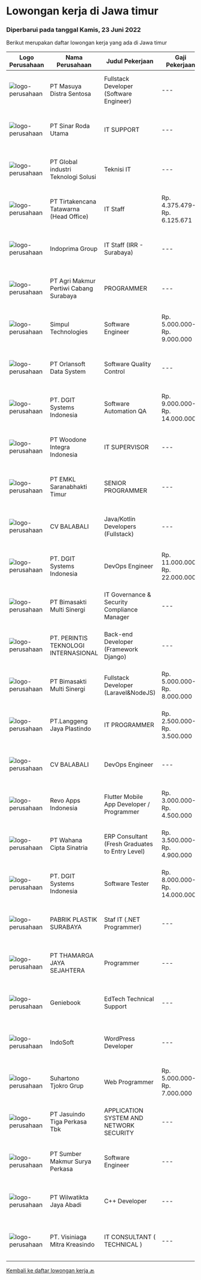 
  # Lowongan kerja di Jawa timur

  ### Diperbarui pada tanggal Kamis, 23 Juni 2022

  Berikut merupakan daftar lowongan kerja yang ada di Jawa timur

  |Logo Perusahaan | Nama Perusahaan | Judul Pekerjaan | Gaji Pekerjaan | Lokasi | Deskripsi | Tanggal diunggah | Pranala |
  | -------------- | --------------- | --------------- | --------- | --------- | -------------- | ------- | ----------- |
  |![logo-perusahaan](https://image-service-cdn.seek.com.au/ad7f7b1867b6a11553cbcdaa84a49d43e3e65279/ee4dce1061f3f616224767ad58cb2fc751b8d2dc)|PT Masuya Distra Sentosa|Fullstack Developer (Software Engineer)|---|Surabaya|Build an existing ERP software including Mobile Android Application and Web Based Application Maintain Network and Hardware Testing application...|Rabu, 22 Juni 2022|https://www.jobstreet.co.id/id/job/fullstack-developer-software-engineer-3910652?token=0~44ecb0ea-ee77-4847-a3dd-b98f03c4a233&sectionRank=1&jobId=jobstreet-id-job-3910652|
|![logo-perusahaan](https://image-service-cdn.seek.com.au/531b169c0dd8a7b923e99135565cb3728750cd47/ee4dce1061f3f616224767ad58cb2fc751b8d2dc)|PT Sinar Roda Utama|IT SUPPORT|---|Jakarta Barat|Deskripsi Pekerjaan IT Support1.Pendidikan minimal D3-S12.Usia maksimal 35 tahun3.Komunikatif, berkepribadian tangguh, dapat bekerjasama dalam tim,...|Rabu, 22 Juni 2022|https://www.jobstreet.co.id/id/job/it-support-3929327?token=0~44ecb0ea-ee77-4847-a3dd-b98f03c4a233&sectionRank=2&jobId=jobstreet-id-job-3929327|
|![logo-perusahaan](https://image-service-cdn.seek.com.au/daa04274980a8a4bbf6837fc046fe2e5810cfe2a/ee4dce1061f3f616224767ad58cb2fc751b8d2dc)|PT Global industri Teknologi Solusi|Teknisi IT|---|Surabaya|INSTALASI JARINGAN KABEL, NIRKABEL DAN MANAJEMEN JARINGAN INSTALASI, SETING SERVER DAN WORKSTATION PEMELIHARAAN INFRASTRUKTUR YANG ADA|Rabu, 22 Juni 2022|https://www.jobstreet.co.id/id/job/teknisi-it-3929737?token=0~44ecb0ea-ee77-4847-a3dd-b98f03c4a233&sectionRank=3&jobId=jobstreet-id-job-3929737|
|![logo-perusahaan](https://image-service-cdn.seek.com.au/454b279b09c2c94aad59ede07b497b02ce710fc2/ee4dce1061f3f616224767ad58cb2fc751b8d2dc)|PT Tirtakencana Tatawarna (Head Office)|IT Staff|Rp. 4.375.479-Rp. 6.125.671|Surabaya|Kualifikasi: Pendidikan minimal S1 bidang Informatika, Fresh Graduates are welcome Memiliki kemampuan di dalam bahasa pemrograman tertentu (HTML, PHP,...|Selasa, 21 Juni 2022|https://www.jobstreet.co.id/id/job/it-staff-3927664?token=0~44ecb0ea-ee77-4847-a3dd-b98f03c4a233&sectionRank=4&jobId=jobstreet-id-job-3927664|
|![logo-perusahaan](https://image-service-cdn.seek.com.au/98db6d222e30b3390f5b0f1a69701ee0a17b6b20/ee4dce1061f3f616224767ad58cb2fc751b8d2dc)|Indoprima Group|IT Staff (IRR - Surabaya)|---|Surabaya|Requirement : Maximum 30 years old At least had Associate Degree or Bachelor Degree in IT/Technical Information with GPA minimum. 3,00 from reputable...|Selasa, 21 Juni 2022|https://www.jobstreet.co.id/id/job/it-staff-irr-surabaya-3927187?token=0~44ecb0ea-ee77-4847-a3dd-b98f03c4a233&sectionRank=5&jobId=jobstreet-id-job-3927187|
|![logo-perusahaan](https://image-service-cdn.seek.com.au/eb658ff644d317833abb5a7093e7940362413fd9/ee4dce1061f3f616224767ad58cb2fc751b8d2dc)|PT Agri Makmur Pertiwi Cabang Surabaya|PROGRAMMER|---|Surabaya|Kualifikasi: Lulusan S1 Teknik Informatika, IPK &gt; 2.75 Usia maksimal 30 tahun Menguasai bahasa pemrograman Delphi Menguasai SQL ( oracle ) Memahami...|Rabu, 22 Juni 2022|https://www.jobstreet.co.id/id/job/programmer-3909469?token=0~44ecb0ea-ee77-4847-a3dd-b98f03c4a233&sectionRank=6&jobId=jobstreet-id-job-3909469|
|![logo-perusahaan](https://image-service-cdn.seek.com.au/780c7f397ccd93dde2a6b5bcd7d63889d5effbd3/ee4dce1061f3f616224767ad58cb2fc751b8d2dc)|Simpul Technologies|Software Engineer|Rp. 5.000.000-Rp. 9.000.000|Surabaya|Join our exciting Tech Team as a Full-Stack Software Engineer. Our team builds wonderful Enterprise Tech platform. You will be part of a talented...|Rabu, 22 Juni 2022|https://www.jobstreet.co.id/id/job/software-engineer-3929577?token=0~44ecb0ea-ee77-4847-a3dd-b98f03c4a233&sectionRank=7&jobId=jobstreet-id-job-3929577|
|![logo-perusahaan](https://image-service-cdn.seek.com.au/a4b7314bc64b1e8b1ea0cb6439f456cb457c8381/ee4dce1061f3f616224767ad58cb2fc751b8d2dc)|PT Orlansoft Data System|Software Quality Control|---|Jawa Timur|Deskripsi pekerjaan:* Bertanggung jawab terhadap jaminan kualitas software* Melakukan semua jenis pengujian software termasuk fungsionalitas,...|Rabu, 22 Juni 2022|https://www.jobstreet.co.id/id/job/software-quality-control-3917186?token=0~44ecb0ea-ee77-4847-a3dd-b98f03c4a233&sectionRank=8&jobId=jobstreet-id-job-3917186|
|![logo-perusahaan](https://image-service-cdn.seek.com.au/721402f73be051d09706509a4a2f9961fb2ec206/ee4dce1061f3f616224767ad58cb2fc751b8d2dc)|PT. DGIT Systems Indonesia|Software Automation QA|Rp. 9.000.000-Rp. 14.000.000|Bali|We are looking for talented Software Automation QA or Test Automation Engineer to join an experienced team working on our flagship product Telflow, a...|Kamis, 23 Juni 2022|https://www.jobstreet.co.id/id/job/software-automation-qa-3930424?token=0~44ecb0ea-ee77-4847-a3dd-b98f03c4a233&sectionRank=9&jobId=jobstreet-id-job-3930424|
|![logo-perusahaan](https://image-service-cdn.seek.com.au/71c3467d774d6e6b49598bc17224040e40898724/ee4dce1061f3f616224767ad58cb2fc751b8d2dc)|PT Woodone Integra Indonesia|IT SUPERVISOR|---|Sidoarjo|Maksimal Usia 35 Tahun Pendidikan Minimal S1 dibidang IT Minimal memiliki 2 tahun pengalaman kerja di bidang yang sama Menguasai Fullstack Software...|Minggu, 19 Juni 2022|https://www.jobstreet.co.id/id/job/it-supervisor-3915573?token=0~44ecb0ea-ee77-4847-a3dd-b98f03c4a233&sectionRank=10&jobId=jobstreet-id-job-3915573|
|![logo-perusahaan](https://image-service-cdn.seek.com.au/43437ed525a37a65f58b90709a748ad3ebdb1f96/ee4dce1061f3f616224767ad58cb2fc751b8d2dc)|PT EMKL Saranabhakti Timur|SENIOR PROGRAMMER|---|Surabaya|Bertanggung jawab untuk memimpin proses development program baik untuk internal perusahaan maupun external perusahaan. Memonitoring pekerjaan dari...|Selasa, 21 Juni 2022|https://www.jobstreet.co.id/id/job/senior-programmer-3908441?token=0~44ecb0ea-ee77-4847-a3dd-b98f03c4a233&sectionRank=11&jobId=jobstreet-id-job-3908441|
|![logo-perusahaan](https://image-service-cdn.seek.com.au/cf4d03df9bfd8d1cf47f32651a41f07269e49a8d/ee4dce1061f3f616224767ad58cb2fc751b8d2dc)|CV BALABALI|Java/Kotlin Developers (Fullstack)|---|Bali|We are looking for experienced Java or Kotlin developers to join our team (mid to senior level).What will you be doing? Coding high-quality softwares...|Rabu, 22 Juni 2022|https://www.jobstreet.co.id/id/job/java-kotlin-developers-fullstack-3916562?token=0~44ecb0ea-ee77-4847-a3dd-b98f03c4a233&sectionRank=12&jobId=jobstreet-id-job-3916562|
|![logo-perusahaan](https://image-service-cdn.seek.com.au/721402f73be051d09706509a4a2f9961fb2ec206/ee4dce1061f3f616224767ad58cb2fc751b8d2dc)|PT. DGIT Systems Indonesia|DevOps Engineer|Rp. 11.000.000-Rp. 22.000.000|Bali|We are looking for a DevOps Engineer to join an engineering-lead team of developers working on our telecommunications delivery platform Telflow (learn...|Rabu, 22 Juni 2022|https://www.jobstreet.co.id/id/job/devops-engineer-3929712?token=0~44ecb0ea-ee77-4847-a3dd-b98f03c4a233&sectionRank=13&jobId=jobstreet-id-job-3929712|
|![logo-perusahaan](https://image-service-cdn.seek.com.au/3c3597528a656ba0a7299263a04fc9ed9cb02b85/ee4dce1061f3f616224767ad58cb2fc751b8d2dc)|PT Bimasakti Multi Sinergi|IT Governance & Security Compliance Manager|---|Surabaya|Job Descriptions Lead &amp; manage objective of infrastructure and security compliance tim Collaborate with PQA Manager, ensure PCI DSS compliance...|Selasa, 21 Juni 2022|https://www.jobstreet.co.id/id/job/it-governance-security-compliance-manager-3928274?token=0~44ecb0ea-ee77-4847-a3dd-b98f03c4a233&sectionRank=14&jobId=jobstreet-id-job-3928274|
|![logo-perusahaan](https://image-service-cdn.seek.com.au/62c92c35d4dd279d1260c0e5d7f33d830e7ad2cf/ee4dce1061f3f616224767ad58cb2fc751b8d2dc)|PT. PERINTIS TEKNOLOGI INTERNASIONAL|Back-end Developer (Framework Django)|---|Malang|Job description: Merancang, membuat, memperbaiki, atau memelihara aplikasi website, mengintegrasi data pihak ketiga, data API, sistem backend, atau...|Rabu, 22 Juni 2022|https://www.jobstreet.co.id/id/job/back-end-developer-framework-django-3917526?token=0~44ecb0ea-ee77-4847-a3dd-b98f03c4a233&sectionRank=15&jobId=jobstreet-id-job-3917526|
|![logo-perusahaan](https://image-service-cdn.seek.com.au/3c3597528a656ba0a7299263a04fc9ed9cb02b85/ee4dce1061f3f616224767ad58cb2fc751b8d2dc)|PT Bimasakti Multi Sinergi|Fullstack Developer (Laravel&NodeJS)|Rp. 5.000.000-Rp. 8.000.000|Sidoarjo|Job Descriptions : Developing Front End &amp; Back End Application Maintain Existing Application Optimize / monitoring Existing Application...|Rabu, 22 Juni 2022|https://www.jobstreet.co.id/id/job/fullstack-developer-laravel-nodejs-3928783?token=0~44ecb0ea-ee77-4847-a3dd-b98f03c4a233&sectionRank=16&jobId=jobstreet-id-job-3928783|
|![logo-perusahaan](https://image-service-cdn.seek.com.au/aed41fd0667f116494fd7a49f9152f449f806b3d/ee4dce1061f3f616224767ad58cb2fc751b8d2dc)|PT.Langgeng Jaya Plastindo|IT PROGRAMMER|Rp. 2.500.000-Rp. 3.500.000|Gresik|Requirements: Diploma/bachelor's degree in engineering computer, computer science/information technology or equivalent Minimum 2 years professional...|Minggu, 19 Juni 2022|https://www.jobstreet.co.id/id/job/it-programmer-3914808?token=0~44ecb0ea-ee77-4847-a3dd-b98f03c4a233&sectionRank=17&jobId=jobstreet-id-job-3914808|
|![logo-perusahaan](https://image-service-cdn.seek.com.au/51ad688143344492892d184eed2f9e0ee885dcc7/ee4dce1061f3f616224767ad58cb2fc751b8d2dc)|CV BALABALI|DevOps Engineer|---|Bali|We are looking for experienced DevOps engineers to join our team.What we are looking from you 1+ years of experience in similar job. Strong knowledge...|Rabu, 22 Juni 2022|https://www.jobstreet.co.id/id/job/devops-engineer-3916561?token=0~44ecb0ea-ee77-4847-a3dd-b98f03c4a233&sectionRank=18&jobId=jobstreet-id-job-3916561|
|![logo-perusahaan](https://image-service-cdn.seek.com.au/2ee0e464b3a7f084211220fa7913ba46d64aa351/ee4dce1061f3f616224767ad58cb2fc751b8d2dc)|Revo Apps Indonesia|Flutter Mobile App Developer / Programmer|Rp. 3.000.000-Rp. 4.500.000|Jawa Timur|Ayo bergabung di REVO APPS untuk membangun ecommerce / toko online / marketplace untuk masa depan yang jelas dan terjamin.Deskripsi Pekerjaan :...|Selasa, 21 Juni 2022|https://www.jobstreet.co.id/id/job/flutter-mobile-app-developer-programmer-3908616?token=0~44ecb0ea-ee77-4847-a3dd-b98f03c4a233&sectionRank=19&jobId=jobstreet-id-job-3908616|
|![logo-perusahaan](https://image-service-cdn.seek.com.au/b476e574909c5918900f7855fdc506cd8570d324/ee4dce1061f3f616224767ad58cb2fc751b8d2dc)|PT Wahana Cipta Sinatria|ERP Consultant (Fresh Graduates to Entry Level)|Rp. 3.500.000-Rp. 4.900.000|Jakarta Pusat|We are IT Consulting company located in Jakarta (Sarinah Building) and Surabaya (Graha SA) is currently looking for people wo has these several...|Rabu, 22 Juni 2022|https://www.jobstreet.co.id/id/job/erp-consultant-fresh-graduates-to-entry-level-3929158?token=0~44ecb0ea-ee77-4847-a3dd-b98f03c4a233&sectionRank=20&jobId=jobstreet-id-job-3929158|
|![logo-perusahaan](https://image-service-cdn.seek.com.au/86a88c2f6d7d45552583132278caf70ef23e7608/ee4dce1061f3f616224767ad58cb2fc751b8d2dc)|PT. DGIT Systems Indonesia|Software Tester|Rp. 8.000.000-Rp. 14.000.000|Bali|We are looking for talented Software Tester or Test Consultant to join an experienced team working on our flagship product Telflow, a multi-award...|Rabu, 22 Juni 2022|https://www.jobstreet.co.id/id/job/software-tester-3929190?token=0~44ecb0ea-ee77-4847-a3dd-b98f03c4a233&sectionRank=21&jobId=jobstreet-id-job-3929190|
|![logo-perusahaan](https://i.ibb.co/sqvTCh9/112815900-stock-vector-no-image-available-icon-flat-vector.webp)|PABRIK PLASTIK SURABAYA|Staf IT (.NET Programmer)|---|Sidoarjo|Kualifikasi WAJIB Menguasai ASP.NET, VB.Net, SQL Server WAJIB menguasai Android Programming seperti Kotlin atau lainnya Diutamakan yang menguasai...|Sabtu, 18 Juni 2022|https://www.jobstreet.co.id/id/job/staf-it-.net-programmer-3906524?token=0~44ecb0ea-ee77-4847-a3dd-b98f03c4a233&sectionRank=22&jobId=jobstreet-id-job-3906524|
|![logo-perusahaan](https://image-service-cdn.seek.com.au/da49848fdde6237e388c6f5083685a18da93bbcc/ee4dce1061f3f616224767ad58cb2fc751b8d2dc)|PT THAMARGA JAYA SEJAHTERA|Programmer|---|Surabaya|Tugas dan Tanggung Jawab Membuat dan mengembangkan software dengan bahasa pemrograman VB dan database SQL. Bertanggung jawab atas operasional yang...|Minggu, 19 Juni 2022|https://www.jobstreet.co.id/id/job/programmer-3907062?token=0~44ecb0ea-ee77-4847-a3dd-b98f03c4a233&sectionRank=23&jobId=jobstreet-id-job-3907062|
|![logo-perusahaan](https://image-service-cdn.seek.com.au/533dfca0548429794785a13cc75e82c4e4ec7b73/ee4dce1061f3f616224767ad58cb2fc751b8d2dc)|Geniebook|EdTech Technical Support|---|Surabaya|Loved by over 150,000 users, Geniebook is Singapore’s largest online learning platform for English, Mathematics and Science (EMS) syllabus. From...|Senin, 20 Juni 2022|https://www.jobstreet.co.id/id/job/edtech-technical-support-9664587/origin/sg?token=0~44ecb0ea-ee77-4847-a3dd-b98f03c4a233&sectionRank=24&jobId=jobstreet-sg-job-9664587|
|![logo-perusahaan](https://image-service-cdn.seek.com.au/fbd57a90b36e6d6fe13c8e714c23f2e07616d0cb/ee4dce1061f3f616224767ad58cb2fc751b8d2dc)|IndoSoft|WordPress Developer|---|Malang|Kami mencari WordPress Developer (bukan pengguna WordPress).Tanggung Jawab Menginstal plugin WordPress dan menyesuaikannya dengan theme yang ada agar...|Selasa, 21 Juni 2022|https://www.jobstreet.co.id/id/job/wordpress-developer-3907803?token=0~44ecb0ea-ee77-4847-a3dd-b98f03c4a233&sectionRank=25&jobId=jobstreet-id-job-3907803|
|![logo-perusahaan](https://image-service-cdn.seek.com.au/74c2b8b81d52a50affff55bcbc8d6017de2fb283/ee4dce1061f3f616224767ad58cb2fc751b8d2dc)|Suhartono Tjokro Grup|Web Programmer|Rp. 5.000.000-Rp. 7.000.000|Surabaya|Kualifikasi : Pendidikan minimal SMK dengan pengalaman minimal 5 tahun Pendidikan S1 Sistem / Teknik Informatika dengan pengalaman minimal 3 tahun...|Minggu, 19 Juni 2022|https://www.jobstreet.co.id/id/job/web-programmer-3914674?token=0~44ecb0ea-ee77-4847-a3dd-b98f03c4a233&sectionRank=26&jobId=jobstreet-id-job-3914674|
|![logo-perusahaan](https://image-service-cdn.seek.com.au/af38d604e6f81bafc849d1c25c6e20a1e8cbc479/ee4dce1061f3f616224767ad58cb2fc751b8d2dc)|PT Jasuindo Tiga Perkasa Tbk|APPLICATION SYSTEM AND NETWORK SECURITY|---|Jawa Timur|SPESIFIKASI PEKERJAAN : Menyusun kebijakan dan standar prosedur operasional terkait  dengan penyelenggaraan keamanan informasi secara fisik dan logis....|Minggu, 19 Juni 2022|https://www.jobstreet.co.id/id/job/application-system-and-network-security-3915680?token=0~44ecb0ea-ee77-4847-a3dd-b98f03c4a233&sectionRank=27&jobId=jobstreet-id-job-3915680|
|![logo-perusahaan](https://image-service-cdn.seek.com.au/2bb020942b57424abf5747dd3e479a3482b19d4b/ee4dce1061f3f616224767ad58cb2fc751b8d2dc)|PT Sumber Makmur Surya Perkasa|Software Engineer|---|Surabaya|Who are we looking for?Have you ever thought of being part of an agile team that leverages technology to provide an innovative way for people to buy...|Selasa, 21 Juni 2022|https://www.jobstreet.co.id/id/job/software-engineer-3927311?token=0~44ecb0ea-ee77-4847-a3dd-b98f03c4a233&sectionRank=28&jobId=jobstreet-id-job-3927311|
|![logo-perusahaan](https://image-service-cdn.seek.com.au/2f56c9ce3a447b4b8020950ffd7a72eb0c1ac21d/ee4dce1061f3f616224767ad58cb2fc751b8d2dc)|PT Wilwatikta Jaya Abadi|C++ Developer|---|Malang|We're a small (but growing!) group of people who value self-improvement, honesty, and humility. We like people who do everything to the best of their...|Rabu, 22 Juni 2022|https://www.jobstreet.co.id/id/job/c-developer-3910417?token=0~44ecb0ea-ee77-4847-a3dd-b98f03c4a233&sectionRank=29&jobId=jobstreet-id-job-3910417|
|![logo-perusahaan](https://image-service-cdn.seek.com.au/71c053478ea696c9b63573b12aa45c3f5efe590c/ee4dce1061f3f616224767ad58cb2fc751b8d2dc)|PT. Visiniaga Mitra Kreasindo|IT CONSULTANT ( TECHNICAL )|---|Surabaya|Kualifikasi yang harus dimiliki pelamar adalah : Lulusan S1 / D3 terkait Pengalaman min. 3 tahun bidang solusi jaringan Paham Linux dan CLOUD Paham...|Sabtu, 18 Juni 2022|https://www.jobstreet.co.id/id/job/it-consultant-technical-3912237?token=0~44ecb0ea-ee77-4847-a3dd-b98f03c4a233&sectionRank=30&jobId=jobstreet-id-job-3912237|


  [Kembali ke daftar lowongan kerja 🔙](../README.md#daftar-lowongan-kerja)
  